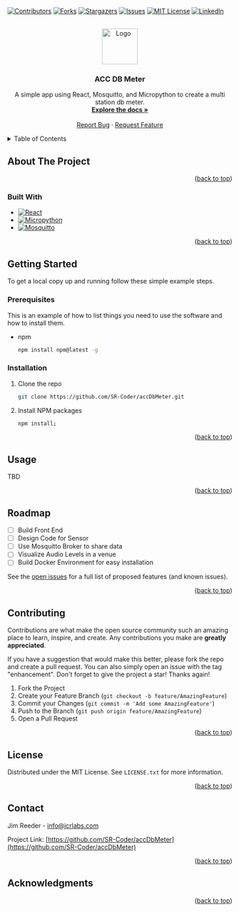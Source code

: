 <!-- Improved compatibility of back to top link: See: https://github.com/othneildrew/Best-README-Template/pull/73 -->
<a name="readme-top"></a>
<!--
*** Thanks for checking out the Best-README-Template. If you have a suggestion
*** that would make this better, please fork the repo and create a pull request
*** or simply open an issue with the tag "enhancement".
*** Don't forget to give the project a star!
*** Thanks again! Now go create something AMAZING! :D
-->



<!-- PROJECT SHIELDS -->
<!--
*** I'm using markdown "reference style" links for readability.
*** Reference links are enclosed in brackets [ ] instead of parentheses ( ).
*** See the bottom of this document for the declaration of the reference variables
*** for contributors-url, forks-url, etc. This is an optional, concise syntax you may use.
*** https://www.markdownguide.org/basic-syntax/#reference-style-links
-->
[![Contributors][contributors-shield]][contributors-url]
[![Forks][forks-shield]][forks-url]
[![Stargazers][stars-shield]][stars-url]
[![Issues][issues-shield]][issues-url]
[![MIT License][license-shield]][license-url]
[![LinkedIn][linkedin-shield]][linkedin-url]



<!-- PROJECT LOGO -->
<br />
<div align="center">
  <a href="https://github.com/SR-Coder/accDbMeter">
    <img src="images/logo.png" alt="Logo" width="80" height="80">
  </a>

<h3 align="center">ACC DB Meter</h3>

  <p align="center">
    A simple app using React, Mosquitto, and Micropython to create a multi station db meter.
    <br />
    <a href="https://github.com/SR-Coder/accdbmeter"><strong>Explore the docs »</strong></a>
    <br />
    <br />
    <!-- <a href="https://github.com/SR-Coder/accDbMeter">View Demo</a>
    · -->
    <a href="https://github.com/SR-Coder/accDbMeter/issues">Report Bug</a>
    ·
    <a href="https://github.com/SR-Coder/accDbMeter/issues">Request Feature</a>
  </p>
</div>



<!-- TABLE OF CONTENTS -->
<details>
  <summary>Table of Contents</summary>
  <ol>
    <li>
      <a href="#about-the-project">About The Project</a>
      <ul>
        <li><a href="#built-with">Built With</a></li>
      </ul>
    </li>
    <li>
      <a href="#getting-started">Getting Started</a>
      <ul>
        <li><a href="#prerequisites">Prerequisites</a></li>
        <li><a href="#installation">Installation</a></li>
      </ul>
    </li>
    <li><a href="#usage">Usage</a></li>
    <li><a href="#roadmap">Roadmap</a></li>
    <li><a href="#contributing">Contributing</a></li>
    <li><a href="#license">License</a></li>
    <li><a href="#contact">Contact</a></li>
    <li><a href="#acknowledgments">Acknowledgments</a></li>
  </ol>
</details>



<!-- ABOUT THE PROJECT -->
## About The Project

<!-- [![Product Name Screen Shot][product-screenshot]](https://example.com) -->


<p align="right">(<a href="#readme-top">back to top</a>)</p>



### Built With

<!-- * [![Next][Next.js]][Next-url] -->
* [![React][React.js]][React-url]
* [![Micropython][micropython.dev]][micropython-url]
* [![Mosquitto][mosquittoB]][mosquitto-url]

<!-- * [![Vue][Vue.js]][Vue-url] -->
<!-- * [![Angular][Angular.io]][Angular-url]
* [![Svelte][Svelte.dev]][Svelte-url]
* [![Laravel][Laravel.com]][Laravel-url]
* [![Bootstrap][Bootstrap.com]][Bootstrap-url]
* [![JQuery][JQuery.com]][JQuery-url] -->

<p align="right">(<a href="#readme-top">back to top</a>)</p>



<!-- GETTING STARTED -->
## Getting Started

To get a local copy up and running follow these simple example steps.

### Prerequisites

This is an example of how to list things you need to use the software and how to install them.
* npm
  ```sh
  npm install npm@latest -g
  ```

### Installation


1. Clone the repo
   ```sh
   git clone https://github.com/SR-Coder/accDbMeter.git
   ```
1. Install NPM packages
   ```sh
   npm install;
   ```

<p align="right">(<a href="#readme-top">back to top</a>)</p>



<!-- USAGE EXAMPLES -->
## Usage

TBD

<!-- _For more examples, please refer to the [Documentation](https://example.com)_ -->

<p align="right">(<a href="#readme-top">back to top</a>)</p>



<!-- ROADMAP -->
## Roadmap

- [ ] Build Front End
- [ ] Design Code for Sensor
- [ ] Use Mosquitto Broker to share data
- [ ] Visualize Audio Levels in a venue
- [ ] Build Docker Environment for easy installation

See the [open issues](https://github.com/SR-Coder/accDbMeter/issues) for a full list of proposed features (and known issues).

<p align="right">(<a href="#readme-top">back to top</a>)</p>



<!-- CONTRIBUTING -->
## Contributing

Contributions are what make the open source community such an amazing place to learn, inspire, and create. Any contributions you make are **greatly appreciated**.

If you have a suggestion that would make this better, please fork the repo and create a pull request. You can also simply open an issue with the tag "enhancement".
Don't forget to give the project a star! Thanks again!

1. Fork the Project
2. Create your Feature Branch (`git checkout -b feature/AmazingFeature`)
3. Commit your Changes (`git commit -m 'Add some AmazingFeature'`)
4. Push to the Branch (`git push origin feature/AmazingFeature`)
5. Open a Pull Request

<p align="right">(<a href="#readme-top">back to top</a>)</p>



<!-- LICENSE -->
## License

Distributed under the MIT License. See `LICENSE.txt` for more information.

<p align="right">(<a href="#readme-top">back to top</a>)</p>



<!-- CONTACT -->
## Contact

Jim Reeder -  info@jcrlabs.com

Project Link: [https://github.com/SR-Coder/accDbMeter](https://github.com/SR-Coder/accDbMeter)

<p align="right">(<a href="#readme-top">back to top</a>)</p>



<!-- ACKNOWLEDGMENTS -->
## Acknowledgments

<!-- * []()
* []()
* []() -->

<p align="right">(<a href="#readme-top">back to top</a>)</p>



<!-- MARKDOWN LINKS & IMAGES -->
<!-- https://www.markdownguide.org/basic-syntax/#reference-style-links -->
[contributors-shield]: https://img.shields.io/github/contributors/SR-Coder/accDbMeter.svg?style=for-the-badge
[contributors-url]: https://github.com/SR-Coder/accDbMeter/graphs/contributors
[forks-shield]: https://img.shields.io/github/forks/SR-Coder/accDbMeter.svg?style=for-the-badge
[forks-url]: https://github.com/SR-Coder/accDbMeter/network/members
[stars-shield]: https://img.shields.io/github/stars/SR-Coder/accDbMeter.svg?style=for-the-badge
[stars-url]: https://github.com/SR-Coder/accDbMeter/stargazers
[issues-shield]: https://img.shields.io/github/issues/SR-Coder/accDbMeter.svg?style=for-the-badge
[issues-url]: https://github.com/SR-Coder/accDbMeter/issues
[license-shield]: https://img.shields.io/github/license/SR-Coder/accDbMeter.svg?style=for-the-badge
[license-url]: https://github.com/SR-Coder/accDbMeter/blob/master/LICENSE.txt
[linkedin-shield]: https://img.shields.io/badge/-LinkedIn-black.svg?style=for-the-badge&logo=linkedin&colorB=555
[linkedin-url]: https://linkedin.com/in/james-reeder-55582366/
[product-screenshot]: images/screenshot.png
[mosquitto-url]: https://mosquitto.org/
[mosquittoB]:https://mosquitto.org/images/mosquitto-text-side-28.png
[micropython.dev]:https://micropython.org/static/img/Mlogo_138wh.png
[micropython-url]:https://micropython.org
[Next.js]: https://img.shields.io/badge/next.js-000000?style=for-the-badge&logo=nextdotjs&logoColor=white
[Next-url]: https://nextjs.org/
[React.js]: https://img.shields.io/badge/React-20232A?style=for-the-badge&logo=react&logoColor=61DAFB
[React-url]: https://reactjs.org/
[Vue.js]: https://img.shields.io/badge/Vue.js-35495E?style=for-the-badge&logo=vuedotjs&logoColor=4FC08D
[Vue-url]: https://vuejs.org/
[Angular.io]: https://img.shields.io/badge/Angular-DD0031?style=for-the-badge&logo=angular&logoColor=white
[Angular-url]: https://angular.io/
[Svelte.dev]: https://img.shields.io/badge/Svelte-4A4A55?style=for-the-badge&logo=svelte&logoColor=FF3E00
[Svelte-url]: https://svelte.dev/
[Laravel.com]: https://img.shields.io/badge/Laravel-FF2D20?style=for-the-badge&logo=laravel&logoColor=white
[Laravel-url]: https://laravel.com
[Bootstrap.com]: https://img.shields.io/badge/Bootstrap-563D7C?style=for-the-badge&logo=bootstrap&logoColor=white
[Bootstrap-url]: https://getbootstrap.com
[JQuery.com]: https://img.shields.io/badge/jQuery-0769AD?style=for-the-badge&logo=jquery&logoColor=white
[JQuery-url]: https://jquery.com 
